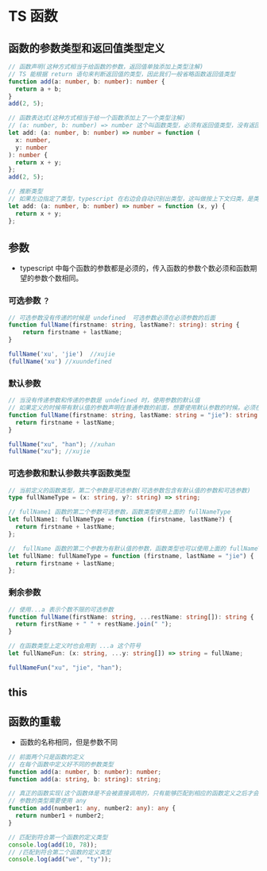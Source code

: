 <!--
 * @Author: xujie 1607526161@qq.com
 * @Date: 2022-04-22 13:10:59
 * @LastEditors: xujie 1607526161@qq.com
 * @FilePath: \HTML-CSS-Javascript-\Node.js学习\TypeScript教程\笔记\Ts函数.md
 * @Description:
-->

# TS 函数

## 函数的参数类型和返回值类型定义

```ts
// 函数声明(这种方式相当于给函数的参数，返回值单独添加上类型注解)
// TS 能根据 return 语句来判断返回值的类型，因此我们一般省略函数返回值类型
function add(a: number, b: number): number {
  return a + b;
}
add(2, 5);

// 函数表达式(这种方式相当于给一个函数添加上了一个类型注解)
// (a: number, b: number) => number 这个叫函数类型，必须有返回值类型，没有返回值填写 void 函数类型中的参数列表名字不用和函数定义的参数名字一一对应，类型能对应上就行。
let add: (a: number, b: number) => number = function (
  x: number,
  y: number
): number {
  return x + y;
};
add(2, 5);

// 推断类型
// 如果左边指定了类型，typescript 在右边会自动识别出类型，这叫做按上下文归类，是类型推论的一种
let add: (a: number, b: number) => number = function (x, y) {
  return x + y;
};
```

## 参数

- typescript 中每个函数的参数都是必须的，传入函数的参数个数必须和函数期望的参数个数相同。

### 可选参数 `？`

```ts
// 可选参数没有传递的时候是 undefined  可选参数必须在必须参数的后面
function fullName(firstname: string, lastName?: string): string {
    return firstname + lastName;
}

fullName('xu', 'jie')  //xujie
(fullName('xu') //xuundefined
```

### 默认参数

```ts
// 当没有传递参数和传递的参数是 undefined 时，使用参数的默认值
// 如果定义的时候带有默认值的参数声明在普通参数的前面，想要使用默认参数的时候。必须在传入参数的时候在前面传入undefined
function fullName(firstname: string, lastName: string = "jie"): string {
  return firstname + lastName;
}

fullName("xu", "han"); //xuhan
fullName("xu"); //xujie
```

### 可选参数和默认参数共享函数类型

```ts
// 当前定义的函数类型，第二个参数是可选参数(可选参数包含有默认值的参数和可选参数)
type fullNameType = (x: string, y?: string) => string;

// fullName1 函数的第二个参数可选参数，函数类型使用上面的 fullNameType
let fullName1: fullNameType = function (firstname, lastName?) {
  return firstname + lastName;
};

//  fullName 函数的第二个参数为有默认值的参数，函数类型也可以使用上面的 fullNameType
let fullName: fullNameType = function (firstname, lastName = "jie") {
  return firstname + lastName;
};
```

### 剩余参数

```ts
// 使用...a 表示个数不限的可选参数
function fullName(firstName: string, ...restName: string[]): string {
  return firstName + " " + restName.join(" ");
}

// 在函数类型上定义时也会用到 ...a 这个符号
let fullNameFun: (x: string, ...y: string[]) => string = fullName;

fullNameFun("xu", "jie", "han");
```

## this

## 函数的重载

- 函数的名称相同，但是参数不同

```ts
// 前面两个只是函数的定义
// 在每个函数中定义好不同的参数类型
function add(a: number, b: number): number;
function add(a: string, b: string): string;

// 真正的函数实现(这个函数体是不会被直接调用的，只有能够匹配到相应的函数定义之后才会来执行函数体中的代码)
// 参数的类型需要使用 any
function add(number1: any, number2: any): any {
  return number1 + number2;
}

// 匹配到符合第一个函数的定义类型
console.log(add(10, 78));
// /匹配到符合第二个函数的定义类型
console.log(add("we", "ty"));
```
